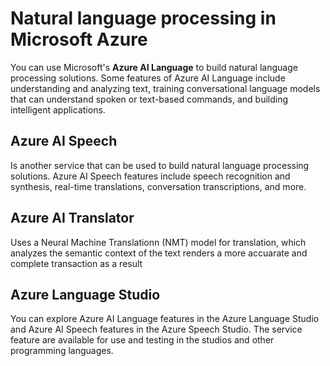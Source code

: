# Natural language processing in Microsoft Azure

You can use Microsoft's **Azure AI Language** to build natural language processing solutions. Some features of Azure AI Language include understanding and analyzing text, training conversational language models that can understand spoken or text-based commands, and building intelligent applications.

## Azure AI Speech

Is another service that can be used to build natural language processing solutions. Azure AI Speech features include speech recognition and synthesis, real-time translations, conversation transcriptions, and more.

## Azure AI Translator

Uses a Neural Machine Translationn (NMT) model for translation, which analyzes the semantic context of the text renders a more accuarate and complete transaction as a result

## Azure Language Studio

You can explore Azure AI Language features in the Azure Language Studio and Azure AI Speech features in the Azure Speech Studio. The service feature are available for use and testing in the studios and other programming languages.
